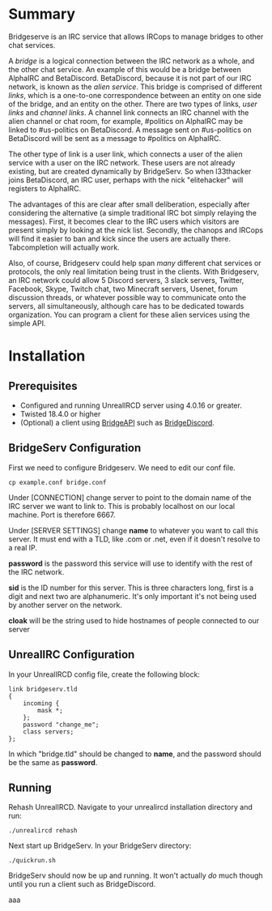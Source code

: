 Summary
======================
Bridgeserve is an IRC service that allows IRCops to manage bridges to other chat services.

A *bridge* is a logical connection between the IRC network as a whole, and the other chat service.  An example of this would be a bridge between AlphaIRC and BetaDiscord.  BetaDiscord, because it is not part of our IRC network, is known as the *alien service*.  This bridge is comprised of different *links*, which is a one-to-one correspondence between an entity on one side of the bridge, and an entity on the other.  There are two types of links, *user links* and *channel links*.  A channel link connects an IRC channel with the alien channel or chat room, for example, #politics on AlphaIRC may be linked to #us-politics on BetaDiscord.  A message sent on #us-politics on BetaDiscord will be sent as a message to #politics on AlphaIRC.  

The other type of link is a user link, which connects a user of the alien service with a user on the IRC network.  These users are not already existing, but are created dynamically by BridgeServ. So when l33thacker joins BetaDiscord, an IRC user, perhaps with the nick "elitehacker" will registers to AlphaIRC.  

The advantages of this are clear after small deliberation, especially after considering the alternative (a simple traditional IRC bot simply relaying the messages).  First, it becomes clear to the IRC users which visitors are present simply by looking at the nick list.  Secondly, the chanops and IRCops will find it easier to ban and kick since the users are actually there.  Tabcompletion will actually work.  

Also, of course, Bridgeserv could help span *many* different chat services or protocols, the only real limitation being trust in the clients.  With Bridgeserv, an IRC network could allow 5 Discord servers, 3 slack servers, Twitter, Facebook, Skype, Twitch chat, two Minecraft servers, Usenet, forum discussion threads, or whatever possible way to communicate onto the servers, all simultaneously, although care has to be dedicated towards organization.  You can program a client for these alien services using the simple API.


Installation
==================================

Prerequisites
--------------------------------
* Configured and running UnrealIRCD server using 4.0.16 or greater.
* Twisted 18.4.0 or higher
* (Optional) a client using [BridgeAPI](https://github.com/seanicus64/BridgeAPI) such as [BridgeDiscord](https://github.com/seanicus64/BridgeDiscord).

BridgeServ Configuration
------------
First we need to configure Bridgeserv.  We need to edit our conf file.

    cp example.conf bridge.conf

Under [CONNECTION] change server to point to the domain name of the IRC server we want to link to.  This is probably localhost on our local machine.  Port is therefore 6667.

Under [SERVER SETTINGS] change **name** to whatever you want to call this server.  It must end with a TLD, like .com or .net, even if it doesn't resolve to a real IP.

**password** is the password this service will use to identify with the rest of the IRC network.

**sid** is the ID number for this server.  This is three characters long, first is a digit and next two are alphanumeric.  It's only important it's not being used by another server on the network.

**cloak** will be the string used to hide hostnames of people connected to our server

UnrealIRC Configuration
-----------

In your UnrealIRCD config file, create the following block:

    link bridgeserv.tld
    {
        incoming {
            mask *;
        };
        password "change_me";
        class servers;
    };

In which "bridge.tld" should be changed to **name**, and the password should be the same as **password**.

Running
----------------

Rehash UnrealIRCD.  Navigate to your unrealircd installation directory and run:

    ./unrealircd rehash

Next start up BridgeServ.  In your BridgeServ directory:

    ./quickrun.sh

BridgeServ should now be up and running.  It won't actually *do* much though until you run a client such as BridgeDiscord.



aaa
